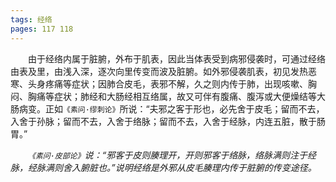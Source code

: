 ```yaml
---
tags: 经络
pages: 117 118
---
```

&emsp;&emsp;由于经络内属于脏腑，外布于肌表，因此当体表受到病邪侵袭时，可通过经络由表及里，由浅入深，逐次向里传变而波及脏腑。如外邪侵袭肌表，初见发热恶寒、头身疼痛等症状；因肺合皮毛，表邪不解，久之则内传于肺，出现咳嗽、胸闷、胸痛等症状；肺经和大肠经相互络属，故又可伴有腹痛、腹泻或大便燥结等大肠病变。正如`《素问·缪刺论》`所说：“夫邪之客于形也，必先舍于皮毛；留而不去，入舍于孙脉；留而不去，入舍于络脉；留而不去，入舍于经脉，内连五脏，散于肠胃。”

&emsp;&emsp;<dfn>`《素问·皮部论》`说：“邪客于皮则腠理开，开则邪客于络脉，络脉满则注于经脉，经脉满则舍入腑脏也。”说明经络是外邪从皮毛腠理内传于脏腑的传变途径。</dfn>